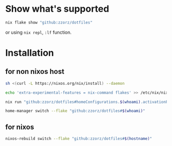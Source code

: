 # Show what's supported
``` bash
nix flake show "github:zzorz/dotfiles"
```
or using `nix repl`, `:lf` function.
# Installation
## for non nixos host
``` bash
sh <(curl -L https://nixos.org/nix/install) --daemon
```
``` bash
echo 'extra-experimental-features = nix-command flakes' >> /etc/nix/nix.conf
```
``` bash
nix run "github:zzorz/dotfiles#homeConfigurations.$(whoami).activationPackage"
```
``` bash
home-manager switch --flake "github:zzorz/dotfiles#$(whoami)"
```
## for nixos
``` bash
nixos-rebuild switch --flake "github:zzorz/dotfiles#$(hostname)"
```
